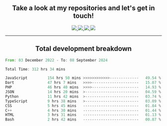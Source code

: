 <h2 align="center">
  Take a look at my repositories and let's get in touch!
</h2>
<p align="center">
  <a href="https://www.instagram.com/rayhanarkan?igsh=MXM3dHhmMTZ3ZWVsaA==">
    <img src="https://img.icons8.com/material-outlined/30/689d6a/instagram.png"/>
  </a>
  <a href="https://www.linkedin.com/in/rayhanarkan/">
    <img src="https://img.icons8.com/material-outlined/30/689d6a/linkedin.png"/>
  </a>
  <a href="">
    <img src="https://img.icons8.com/material-outlined/30/689d6a/geography.png"/>
  </a>
  <a href="mailto:rayhanarkan30@gmail.com">
    <img src="https://img.icons8.com/material-outlined/30/689d6a/email.png"/>
  </a>
</p>

---

<h2 align="center">Total development breakdown</h2>

<p align="center">
<!--START_SECTION:waka-->

```rust
From: 03 December 2022 - To: 08 September 2024

Total Time: 312 hrs 34 mins

JavaScript         154 hrs 50 mins >>>>>>>>>>>>-------------   49.54 %
Dart               47 hrs 7 mins   >>>>---------------------   15.07 %
PHP                46 hrs 40 mins  >>>>---------------------   14.93 %
JSON               14 hrs 20 mins  >------------------------   04.59 %
Python             11 hrs 42 mins  >------------------------   03.74 %
TypeScript         9 hrs 38 mins   >------------------------   03.09 %
CSS                5 hrs 45 mins   -------------------------   01.84 %
C++                4 hrs 30 mins   -------------------------   01.44 %
HTML               3 hrs 31 mins   -------------------------   01.13 %
Bash               2 hrs 42 mins   -------------------------   00.87 %
```

<!--END_SECTION:waka-->
</p>

